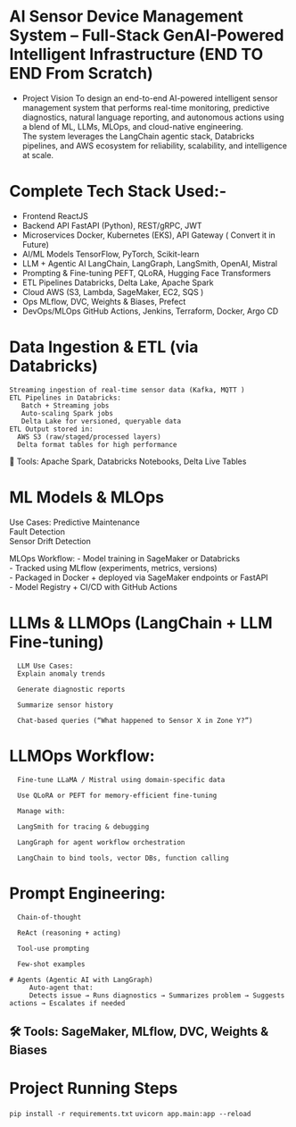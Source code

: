  # AI Sensor Device Management System – Full-Stack GenAI-Powered Intelligent Infrastructure (END TO END From Scratch)
 - Project Vision
   To design an end-to-end AI-powered intelligent sensor management system that performs real-time monitoring, predictive diagnostics, natural language reporting, and autonomous actions        using a blend of ML, LLMs, MLOps, and cloud-native engineering.   
   The system leverages the LangChain agentic stack, Databricks pipelines, and AWS ecosystem for reliability, scalability, and intelligence at scale.

# Complete Tech Stack Used:- 
   - Frontend	ReactJS 
   - Backend API	FastAPI (Python), REST/gRPC, JWT
   - Microservices	Docker, Kubernetes (EKS), API Gateway ( Convert it in Future)
   - AI/ML Models	TensorFlow, PyTorch, Scikit-learn
   - LLM + Agentic AI	LangChain, LangGraph, LangSmith, OpenAI, Mistral
   - Prompting & Fine-tuning	PEFT, QLoRA, Hugging Face Transformers
   - ETL Pipelines	Databricks, Delta Lake, Apache Spark
   - Cloud	AWS (S3, Lambda, SageMaker, EC2, SQS )
   - Ops	MLflow, DVC, Weights & Biases, Prefect
   - DevOps/MLOps	GitHub Actions, Jenkins, Terraform, Docker, Argo CD

# Data Ingestion & ETL (via Databricks)
    Streaming ingestion of real-time sensor data (Kafka, MQTT )    
    ETL Pipelines in Databricks:    
       Batch + Streaming jobs    
       Auto-scaling Spark jobs    
       Delta Lake for versioned, queryable data    
    ETL Output stored in:    
      AWS S3 (raw/staged/processed layers)       
      Delta format tables for high performance
🔧 Tools: Apache Spark, Databricks Notebooks, Delta Live Tables

# ML Models & MLOps
  Use Cases:
     Predictive Maintenance     
     Fault Detection     
     Sensor Drift Detection
     
  MLOps Workflow:
      - Model training in SageMaker or Databricks  
      - Tracked using MLflow (experiments, metrics, versions)      
      - Packaged in Docker + deployed via SageMaker endpoints or FastAPI      
      - Model Registry + CI/CD with GitHub Actions    
  # LLMs & LLMOps (LangChain + LLM Fine-tuning)
      LLM Use Cases:
      Explain anomaly trends
      
      Generate diagnostic reports
      
      Summarize sensor history
      
      Chat-based queries (“What happened to Sensor X in Zone Y?”)
    
   # LLMOps Workflow:
      Fine-tune LLaMA / Mistral using domain-specific data
      
      Use QLoRA or PEFT for memory-efficient fine-tuning
      
      Manage with:
      
      LangSmith for tracing & debugging
      
      LangGraph for agent workflow orchestration
      
      LangChain to bind tools, vector DBs, function calling
    
   # Prompt Engineering:
    
      Chain-of-thought
      
      ReAct (reasoning + acting)
      
      Tool-use prompting
      
      Few-shot examples
    
    # Agents (Agentic AI with LangGraph)
         Auto-agent that:    
         Detects issue → Runs diagnostics → Summarizes problem → Suggests actions → Escalates if needed
  🛠 Tools: SageMaker, MLflow, DVC, Weights & Biases
-----------------------------------------------------------------------------------------------------------------------------------------------------------------------------------------
# Project Running Steps  
` pip install -r requirements.txt ` 
` uvicorn app.main:app --reload `


